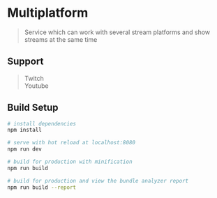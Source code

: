 # Multiplatform

> Service which can work with several stream platforms and show streams at the same time
## Support
> Twitch  
> Youtube

## Build Setup

``` bash
# install dependencies
npm install

# serve with hot reload at localhost:8080
npm run dev

# build for production with minification
npm run build

# build for production and view the bundle analyzer report
npm run build --report
```
